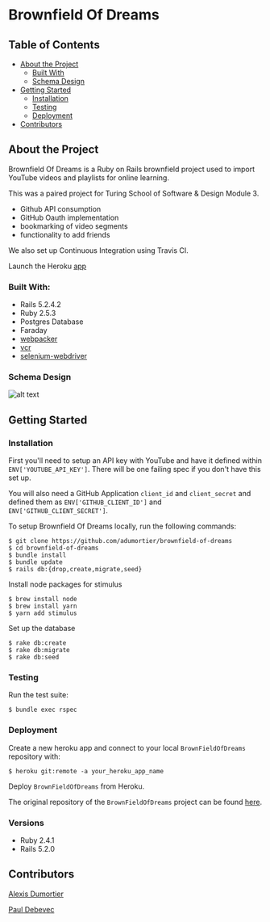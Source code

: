 # Brownfield Of Dreams

<!-- TABLE OF CONTENTS -->
## Table of Contents

* [About the Project](#about-the-project)
  * [Built With](#built-with)
  * [Schema Design](#schema-design)
* [Getting Started](#getting-started)
  * [Installation](#installation)
  * [Testing](#testing)
  * [Deployment](#deployment)
* [Contributors](#contributors)


## About the Project

Brownfield Of Dreams is a Ruby on Rails brownfield project used to import YouTube videos and playlists for online learning. 

This was a paired project for Turing School of Software & Design Module 3.

* Github API consumption
* GitHub Oauth implementation
* bookmarking of video segments
* functionality to add friends

We also set up Continuous Integration using Travis CI. 

Launch the Heroku [app](https://fp-brownfield.herokuapp.com/)


### Built With:

* Rails 5.2.4.2
* Ruby 2.5.3
* Postgres Database
* Faraday
* [webpacker](https://github.com/rails/webpacker)
* [vcr](https://github.com/vcr/vcr)
* [selenium-webdriver](https://www.seleniumhq.org/docs/03_webdriver.jsp)


### Schema Design

![alt text](app/assets/images/scheme.png)

## Getting Started

### Installation

First you'll need to setup an API key with YouTube and have it defined within `ENV['YOUTUBE_API_KEY']`. There will be one failing spec if you don't have this set up.

You will also need a GitHub Application `client_id` and `client_secret` and defined them as  `ENV['GITHUB_CLIENT_ID']` and 
  `ENV['GITHUB_CLIENT_SECRET']`.
  
To setup Brownfield Of Dreams locally, run the following commands:
```
$ git clone https://github.com/adumortier/brownfield-of-dreams
$ cd brownfield-of-dreams
$ bundle install
$ bundle update
$ rails db:{drop,create,migrate,seed}
```

Install node packages for stimulus
```
$ brew install node
$ brew install yarn
$ yarn add stimulus
```

Set up the database
```
$ rake db:create
$ rake db:migrate
$ rake db:seed
```
### Testing

Run the test suite:
```
$ bundle exec rspec
```

### Deployment

Create a new heroku app and connect to your local `BrownFieldOfDreams` repository with:
```
$ heroku git:remote -a your_heroku_app_name
```

Deploy `BrownFieldOfDreams` from Heroku.

The original repository of the `BrownFieldOfDreams` project can be found [here](https://github.com/turingschool-examples/brownfield-of-dreams).

### Versions
* Ruby 2.4.1
* Rails 5.2.0

## Contributors

[Alexis Dumortier](https://github.com/adumortier)

[Paul Debevec](https://github.com/PaulDebevec) 
